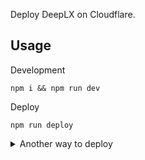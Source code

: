 Deploy DeepLX on Cloudflare.

## Usage

Development

```
npm i && npm run dev
```

Deploy

```
npm run deploy
```

<details>

<summary>Another way to deploy</summary>

<img src="https://images.mingming.dev/file/532238359bbb52bc1e4f1.png" width=600>

Open the [Cloudflare dashboard](https://dash.cloudflare.com/), select `Workers & Pages` -> `Create Application` -> `Create Worker` -> `Deploy` -> `Edit Code`, and paste [/dist/index.js](https://github.com/ifyour/deeplx-for-cloudflare/blob/main/dist/index.js) code, then click `Save and Deploy`.

</details>
